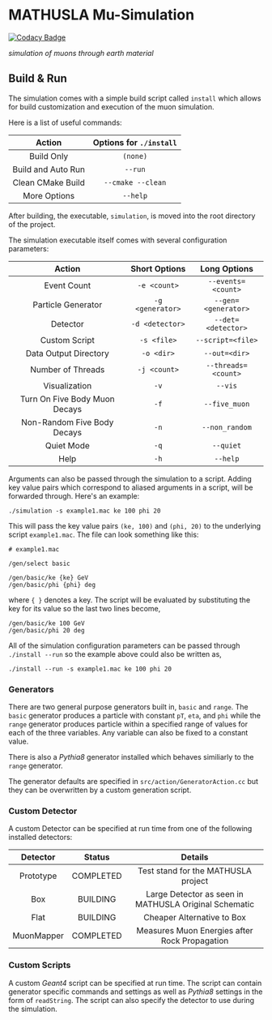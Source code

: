 # MATHUSLA Mu-Simulation

[![Codacy Badge](https://api.codacy.com/project/badge/Grade/71dc15058b39409ea724775ec2b9816d)](https://app.codacy.com/app/MATHUSLA/Mu-Simulation?utm_source=github.com&utm_medium=referral&utm_content=MATHUSLA/Mu-Simulation&utm_campaign=badger)

_simulation of muons through earth material_

## Build & Run

The simulation comes with a simple build script called `install` which allows for build customization and execution of the muon simulation.

Here is a list of useful commands:

| Action             | Options for `./install` |
|:------------------:|:-----------------------:|
| Build Only         | `(none)`                |
| Build and Auto Run | `--run`                 |
| Clean CMake Build  | `--cmake --clean`       |
| More Options       | `--help`                |

After building, the executable, `simulation`, is moved into the root directory of the project.

The simulation executable itself comes with several configuration parameters:

| Action                | Short Options    | Long Options        |
|:---------------------:|:----------------:|:-------------------:|
| Event Count           | `-e <count>`     | `--events=<count>`  |
| Particle Generator    | `-g <generator>` | `--gen=<generator>` |
| Detector              | `-d <detector>`  | `--det=<detector>`  |
| Custom Script         | `-s <file>`      | `--script=<file>`   |
| Data Output Directory | `-o <dir>`       | `--out=<dir>`       |
| Number of Threads     | `-j <count>`     | `--threads=<count>` |
| Visualization         | `-v`             | `--vis`             |
| Turn On Five Body Muon Decays     | `-f` | `--five_muon`       |
| Non-Random Five Body Decays       | `-n` | `--non_random`      |
| Quiet Mode            | `-q`             | `--quiet`           |
| Help                  | `-h`             | `--help`            |

Arguments can also be passed through the simulation to a script. Adding key value pairs which correspond to aliased arguments in a script, will be forwarded through. Here's an example:

```
./simulation -s example1.mac ke 100 phi 20
```

This will pass the key value pairs `(ke, 100)` and `(phi, 20)` to the underlying script `example1.mac`. The file can look something like this:

```
# example1.mac

/gen/select basic

/gen/basic/ke {ke} GeV
/gen/basic/phi {phi} deg
```

where `{ }` denotes a key. The script will be evaluated by substituting the key for its value so the last two lines become,

```
/gen/basic/ke 100 GeV
/gen/basic/phi 20 deg
```

All of the simulation configuration parameters can be passed through `./install --run` so the example above could also be written as,

```
./install --run -s example1.mac ke 100 phi 20
```

### Generators

There are two general purpose generators built in, `basic` and `range`. The `basic` generator produces a particle with constant `pT`, `eta`, and `phi` while the `range` generator produces particle within a specified range of values for each of the three variables. Any variable can also be fixed to a constant value.

There is also a _Pythia8_ generator installed which behaves similiarly to the `range` generator.

The generator defaults are specified in `src/action/GeneratorAction.cc` but they can be overwritten by a custom generation script.

### Custom Detector

A custom Detector can be specified at run time from one of the following installed detectors:

| Detector   | Status    | Details                                               |
|:----------:|:---------:|:-----------------------------------------------------:|
| Prototype  | COMPLETED | Test stand for the MATHUSLA project                   |
| Box        | BUILDING  | Large Detector as seen in MATHUSLA Original Schematic |
| Flat       | BUILDING  | Cheaper Alternative to Box                            |
| MuonMapper | COMPLETED | Measures Muon Energies after Rock Propagation         |

### Custom Scripts

A custom _Geant4_ script can be specified at run time. The script can contain generator specific commands and settings as well as _Pythia8_ settings in the form of `readString`. The script can also specify the detector to use during the simulation.
